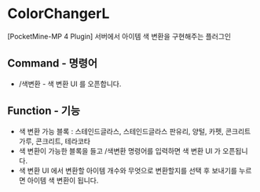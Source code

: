 # ColorChangerL
[PocketMine-MP 4 Plugin] 서버에서 아이템 색 변환을 구현해주는 플러그인

## Command - 명령어
+ /색변환 - 색 변환 UI 를 오픈합니다.

## Function - 기능
+ 색 변환 가능 블록 : 스테인드글라스, 스테인드글라스 판유리, 양털, 카펫, 콘크리트 가루, 콘크리트, 테라코타
+ 색 변환이 가능한 블록을 들고 /색변환 명령어를 입력하면 색 변환 UI 가 오픈됩니다.
+ 색 변환 UI 에서 변환할 아이템 개수와 무엇으로 변환할지를 선택 후 보내기를 누르면 아이템 색 변환이 됩니다.
